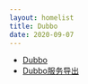 ```yaml
---
layout: homelist
title: Dubbo
date: 2020-09-07
---
```


* [Dubbo](/dict/middleware/dubbo/dubbo.html?%E4%B8%AD%E9%97%B4%E4%BB%B6%2CDubbo)
* [Dubbo服务导出](/dict/middleware/dubbo/dubbo-export.html?%E4%B8%AD%E9%97%B4%E4%BB%B6%2CDubbo)
